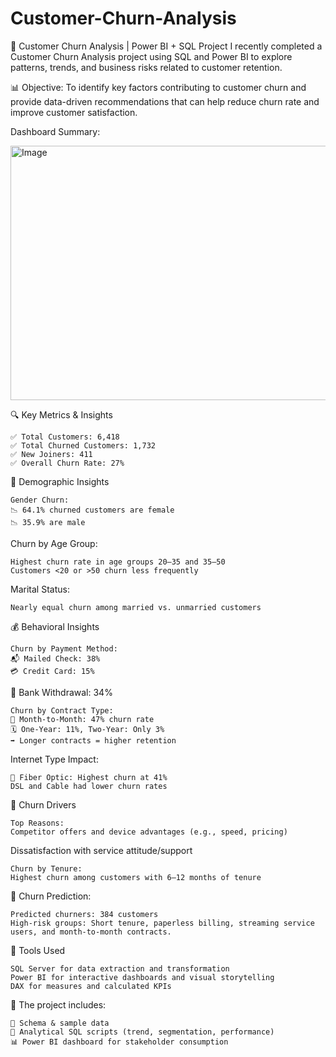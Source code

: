 # Customer-Churn-Analysis

🚨 Customer Churn Analysis | Power BI + SQL Project
	I recently completed a Customer Churn Analysis project using SQL and Power BI to explore patterns, trends, and business risks related to customer retention.

📊 Objective:
	To identify key factors contributing to customer churn and provide data-driven recommendations that can help reduce churn rate and improve customer satisfaction.


 Dashboard Summary: 

 <img width="734" height="407" alt="Image" src="https://github.com/user-attachments/assets/2994e9e1-c279-4050-b235-7a6a49695351" />


🔍 Key Metrics & Insights

	✅ Total Customers: 6,418
 	✅ Total Churned Customers: 1,732
 	✅ New Joiners: 411
 	✅ Overall Churn Rate: 27%

📌 Demographic Insights

	Gender Churn:
	📉 64.1% churned customers are female
	📉 35.9% are male
 
Churn by Age Group:

	Highest churn rate in age groups 20–35 and 35–50
	Customers <20 or >50 churn less frequently

Marital Status:

	Nearly equal churn among married vs. unmarried customers

💰 Behavioral Insights

	Churn by Payment Method:
	📬 Mailed Check: 38%
	💳 Credit Card: 15%
 
🏦 Bank Withdrawal: 34%

	Churn by Contract Type:
	📆 Month-to-Month: 47% churn rate
	🗓️ One-Year: 11%, Two-Year: Only 3%
	➡️ Longer contracts = higher retention

Internet Type Impact:

	📡 Fiber Optic: Highest churn at 41%
	DSL and Cable had lower churn rates

🎯 Churn Drivers

	Top Reasons:
	Competitor offers and device advantages (e.g., speed, pricing)
 
Dissatisfaction with service attitude/support

	Churn by Tenure:
	Highest churn among customers with 6–12 months of tenure

🔮 Churn Prediction:

	Predicted churners: 384 customers
	High-risk groups: Short tenure, paperless billing, streaming service users, and month-to-month contracts.

🧠 Tools Used

	SQL Server for data extraction and transformation
	Power BI for interactive dashboards and visual storytelling
	DAX for measures and calculated KPIs

📁 The project includes:

	📂 Schema & sample data
	📑 Analytical SQL scripts (trend, segmentation, performance)
	📊 Power BI dashboard for stakeholder consumption
